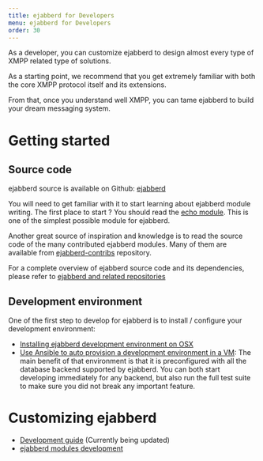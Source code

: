 ```yaml
---
title: ejabberd for Developers
menu: ejabberd for Developers
order: 30
---
```


As a developer, you can customize ejabberd to design almost every type
of XMPP related type of solutions.

As a starting point, we recommend that you get extremely familiar with
both the core XMPP protocol itself and its extensions.

From that, once you understand well XMPP, you can tame ejabberd to
build your dream messaging system.

# Getting started

## Source code

ejabberd source is available on Github:
[ejabberd](https://github.com/processone/ejabberd)

You will need to get familiar with it to start learning about ejabberd
module writing. The first place to start ? You should read the
[echo module](https://github.com/processone/ejabberd/blob/master/src/mod_echo.erl). This
is one of the simplest possible module for ejabberd.

Another great source of inspiration and knowledge is to read the
source code of the many contributed ejabberd modules. Many of them are
available from
[ejabberd-contribs](https://github.com/processone/ejabberd-contrib)
repository.

For a complete overview of ejabberd source code and its dependencies, please refer to [ejabberd and related repositories](repositories/)

## Development environment

One of the first step to develop for ejabberd is to install /
configure your development environment:

* [Installing ejabberd development environment on OSX](install-osx/)
* [Use Ansible to auto provision a development environment in a VM](https://github.com/processone/ejabberd-vagrant-dev):
  The main benefit of that environment is that it is preconfigured
  with all the database backend supported by ejabberd. You can both
  start developing immediately for any backend, but also run the full
  test suite to make sure you did not break any important feature.

# Customizing ejabberd

* [Development guide](guide/) (Currently being updated)
* [ejabberd modules development](modules/)

